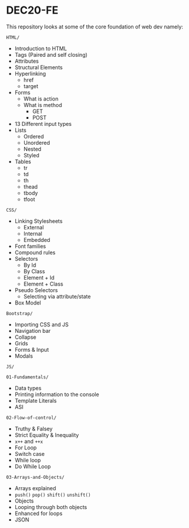 # DEC20-FE
This repository looks at some of the core foundation of web dev namely:

`HTML/`
* Introduction to HTML
* Tags (Paired and self closing)
* Attributes
* Structural Elements
* Hyperlinking
  * href
  * target
* Forms
  * What is action
  * What is method
    * GET
    * POST
* 13 Different input types
* Lists
  * Ordered
  * Unordered
  * Nested
  * Styled
* Tables
  * tr
  * td
  * th
  * thead
  * tbody
  * tfoot

`CSS/`
* Linking Stylesheets
  * External
  * Internal
  * Embedded
* Font families
* Compound rules
* Selectors
  * By Id
  * By Class
  * Element + Id
  * Element + Class
* Pseudo Selectors 
  * Selecting via attribute/state
* Box Model


`Bootstrap/`
* Importing CSS and JS
* Navigation bar
* Collapse
* Grids
* Forms & Input
* Modals

`JS/`

 `01-Fundamentals/`
 * Data types
 * Printing information to the console
 * Template Literals
 * ASI
 
 `02-Flow-of-control/`
  * Truthy & Falsey
  * Strict Equality & Inequality
  * `x++` and `++x`
  * For Loop
  * Switch case
  * While loop
  * Do While Loop

  `03-Arrays-and-Objects/`
  * Arrays explained
  * `push()` `pop()` `shift()` `unshift()`
  * Objects
  * Looping through both objects
  * Enhanced for loops
  * JSON